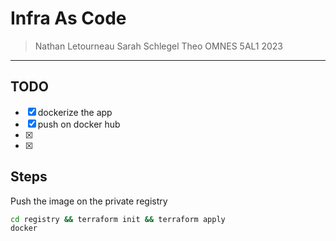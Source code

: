 # Infra As Code
> Nathan Letourneau
> Sarah Schlegel
> Theo OMNES
> 5AL1 2023
---

## TODO
- [x] dockerize the app
- [x] push on docker hub
- [x] 
- [x] 


## Steps

Push the image on the private registry
```bash
cd registry && terraform init && terraform apply
docker 
```